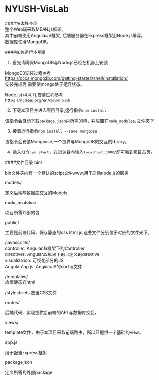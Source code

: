 # NYUSH-VisLab  

####技术栈介绍  
整个Web端采取MEAN.js框架。  
其中前端使用AngularJS框架, 后端服务器在Express框架用Node.js编写。  
数据库使用MongoDB。 
 
####如何运行本项目
1. 首先请确保MongoDB与Node.js已经在机器上安装  
>
MongoDB安装过程参考  
https://docs.mongodb.com/getting-started/shell/installation/  
安装完成后,需要使mongo处于运行状态。 
> 
Node.js(v4.4.7),安装过程参考  
https://nodejs.org/en/download/  

2. 下载本项目并进入项目目录,运行指令`npm install`
>
该指令会自动下载`package.json`内所需的包，并放置在`node_modules/`文件夹下

3. 接着运行指令`npm install --save mongoose`
>
该指令会安装Mongoose,一个提供与MongoDB的交互的library。  

4. 输入指令`npm start`，在浏览器内输入`localhost:3000/`即可看到项目首页。  

####文件目录
bin/  
>
bin文件夹内有一个默认的scipt文件www,用于启动node.js的服务

models/  
>
定义后端与数据库交互的Models

node_modules/  
>
项目所需外部的包

public/  
>
主要是前端代码，保存静态的css,html,js,这些文件分别位于对应的文件夹下。  

>
/javascripts/  
controller: AngularJS框架下的Controller  
directives: AngularJS框架下的自定义的directive  
visualization: 可视化部分的JS  
AngularApp.js: AngularJS的config文件
>
/templates/  
放置静态的html  
>
/stylesheets
放置CSS文件

routes/
>
后端代码，实现提供给前端的API,与数据库交互。  

views/
>
template文件，由于本项目采取前端路由，所以只提供一个基础的view。  

app.js  
>
用于配置Express框架

package.json
>
定义所需的外部package










